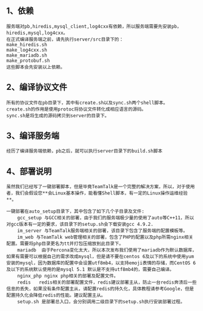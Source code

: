 ## 1、依赖

	服务端对pb,hiredis,mysql_client,log4cxx有依赖，所以服务端需要先安装pb，hiredis,mysql,log4cxx。
	在正式编译服务端之前，请先执行server/src目录下的：
	make_hiredis.sh
	make_log4cxx.sh
	make_mariadb.sh
	make_protobuf.sh
	这些脚本会先安装以上依赖。
	
## 2、编译协议文件
	
	所有的协议文件在pb目录下，其中有create.sh以及sync.sh两个shell脚本。
	create.sh的作用是使用protoc将协议文件转化成相应语言的源码。
	sync.sh是将生成的源码拷贝到server的目录下。
	
## 3、编译服务端
	
	经历了编译服务端依赖，pb之后，就可以执行server目录下的build.sh脚本
	
## 4、部署说明
	
	虽然我们已经写了一键部署脚本，但是毕竟TeamTalk是一个完整的解决方案，所以，对于使用者，我们会假设您**会Linux基本操作，能看懂Shell脚本，有一定的Linux操作运维经验**。
	
	一键部署在auto_setup目录下，其中包含了如下几个子目录及文件:
		gcc_setup 与GCC相关的部署，由于我们的服务端极少量的使用了auto等C++11，所以对gcc版本有一定的要求，该目录下的setup.sh会下载安装gcc 4.9.2.
		im_server 与TeamTalk服务端相关的部署，该目录下包含了服务端的配置模板等。
		im_web 与TeamTalk web管理相关的部署，包含了PHP的配置以及php所需nginx相关配置。需要将php目录更名为tt并打包压缩放到此目录下。
		mariadb  由于Percona变化太大，所以本次发布我们使用了mariadb作为默认数据库，如果有需要可以根据自己的需求改成mysql，但是请不要在centos 6及以下的系统中使用yum安装的mysql，因为数据库的配置中会设置utf8mb4，以支持emoji表情的存储，而CentOS 6及以下的系统默认使用的是mysql 5.1 默认是不支持utf8mb4的，需要自己编译。
		nginx_php nginx php相关的部署及配置文件。
		redis	redis相关的部署配置文件，redis建议部署主从，防止一台redis奔溃后一些信息的丢失，如果没有条件配置主从，请配置redis的持久化，具体教程请参考Google，但是配置持久化会降低redis的性能。建议配置主从。
		setup.sh 是部署总入口，会分别调用二级目录下的setup.sh执行安装部署过程。
